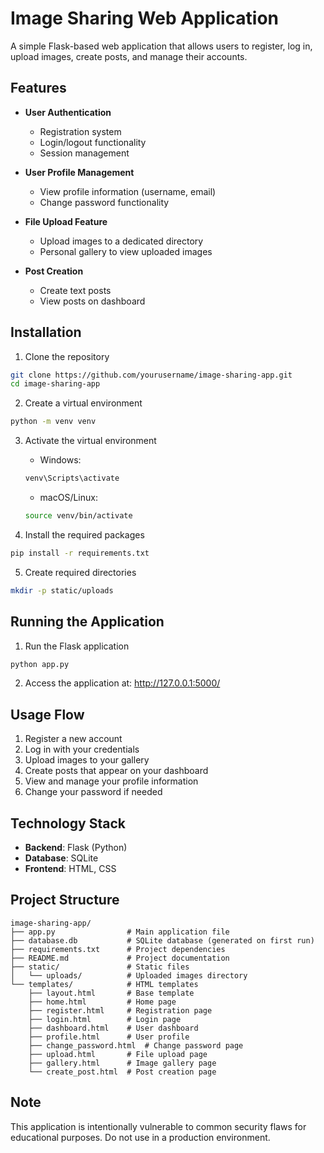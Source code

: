 # Image Sharing Web Application

A simple Flask-based web application that allows users to register, log in, upload images, create posts, and manage their accounts.

## Features

- **User Authentication**

  - Registration system
  - Login/logout functionality
  - Session management

- **User Profile Management**

  - View profile information (username, email)
  - Change password functionality

- **File Upload Feature**

  - Upload images to a dedicated directory
  - Personal gallery to view uploaded images

- **Post Creation**
  - Create text posts
  - View posts on dashboard

## Installation

1. Clone the repository

```bash
git clone https://github.com/yourusername/image-sharing-app.git
cd image-sharing-app
```

2. Create a virtual environment

```bash
python -m venv venv
```

3. Activate the virtual environment

   - Windows:

   ```bash
   venv\Scripts\activate
   ```

   - macOS/Linux:

   ```bash
   source venv/bin/activate
   ```

4. Install the required packages

```bash
pip install -r requirements.txt
```

5. Create required directories

```bash
mkdir -p static/uploads
```

## Running the Application

1. Run the Flask application

```bash
python app.py
```

2. Access the application at: http://127.0.0.1:5000/

## Usage Flow

1. Register a new account
2. Log in with your credentials
3. Upload images to your gallery
4. Create posts that appear on your dashboard
5. View and manage your profile information
6. Change your password if needed

## Technology Stack

- **Backend**: Flask (Python)
- **Database**: SQLite
- **Frontend**: HTML, CSS

## Project Structure

```
image-sharing-app/
├── app.py                # Main application file
├── database.db           # SQLite database (generated on first run)
├── requirements.txt      # Project dependencies
├── README.md             # Project documentation
├── static/               # Static files
│   └── uploads/          # Uploaded images directory
└── templates/            # HTML templates
    ├── layout.html       # Base template
    ├── home.html         # Home page
    ├── register.html     # Registration page
    ├── login.html        # Login page
    ├── dashboard.html    # User dashboard
    ├── profile.html      # User profile
    ├── change_password.html  # Change password page
    ├── upload.html       # File upload page
    ├── gallery.html      # Image gallery page
    └── create_post.html  # Post creation page
```

## Note

This application is intentionally vulnerable to common security flaws for educational purposes. Do not use in a production environment.
